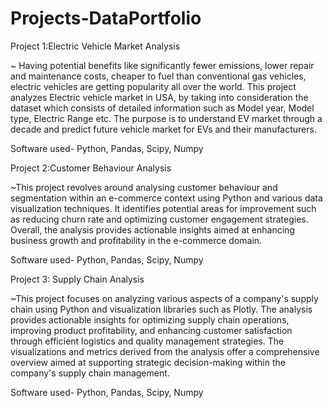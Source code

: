 # Projects-DataPortfolio
Project 1:Electric Vehicle Market Analysis

~ Having potential benefits like significantly fewer emissions, lower repair and maintenance costs, cheaper to fuel than conventional gas vehicles, electric vehicles are getting popularity all over the world. This project analyzes Electric vehicle market in USA, by taking into consideration the dataset which consists of detailed information such as Model year, Model type, Electric Range etc. The purpose is to understand EV market through a decade and predict future vehicle market for EVs and their manufacturers.

Software used- Python, Pandas, Scipy, Numpy


Project 2:Customer Behaviour Analysis 

~This project revolves around analysing customer behaviour and segmentation within an e-commerce context using Python and various data visualization techniques. 
It identifies potential areas for improvement such as reducing churn rate and optimizing customer engagement strategies. Overall, the analysis provides actionable insights aimed at enhancing business growth and profitability in the e-commerce domain.

Software used- Python, Pandas, Scipy, Numpy

Project 3: Supply Chain Analysis 

~This project focuses on analyzing various aspects of a company's supply chain using Python and visualization libraries such as Plotly. The analysis provides actionable insights for optimizing supply chain operations, improving product profitability, and enhancing customer satisfaction through efficient logistics and quality management strategies. The visualizations and metrics derived from the analysis offer a comprehensive overview aimed at supporting strategic decision-making within the company's supply chain management.

Software used- Python, Pandas, Scipy, Numpy





















